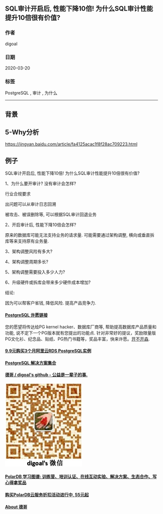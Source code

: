 ## SQL审计开启后, 性能下降10倍! 为什么SQL审计性能提升10倍很有价值?  
        
### 作者                                                                        
digoal                                                                                                                 
                          
### 日期                                                                                                                 
2020-03-20                                                                                                             
                                                                                                                 
### 标签                                                                                                                 
PostgreSQL , 审计 , 为什么   
                     
----               
                          
## 背景      
## 5-Why分析  
  
https://jingyan.baidu.com/article/fa4125acac1f8f28ac709223.html  
  
## 例子  
SQL审计开启后, 性能下降10倍! 为什么SQL审计性能提升10倍很有价值?  
  
1、为什么要开审计? 没有审计会怎样?  
  
行业合规要求  
  
出问题可以从审计日志回溯  
  
被攻击、被误删除等, 可以根据SQL审计回退业务  
  
2、开启审计后, 性能下降10倍会怎样?  
  
原来的数据库可能无法支持业务的请求量. 可能需要通过架构调整, 横向或垂直拆库等来支持原有业务量.  
  
3、架构调整风险有多大?   
  
4、架构调整周期多长?  
  
5、架构调整需要投入多少人力?   
  
6、升级硬件或拆库会带来多少硬件成本增加?   
  
结论:  
  
因为可以帮客户省钱, 降低风险. 提高产品竞争力.    
  
  
  
  
  
  
  
  
  
  
  
  
  
  
  
  
  
  
  
  
  
  
  
  
  
  
  
  
  
  
  
  
  
  
  
  
  
  
  
  
  
  
  
  
  
  
  
  
  
  
  
  
  
  
#### [PostgreSQL 许愿链接](https://github.com/digoal/blog/issues/76 "269ac3d1c492e938c0191101c7238216")
您的愿望将传达给PG kernel hacker、数据库厂商等, 帮助提高数据库产品质量和功能, 说不定下一个PG版本就有您提出的功能点. 针对非常好的提议，奖励限量版PG文化衫、纪念品、贴纸、PG热门书籍等，奖品丰富，快来许愿。[开不开森](https://github.com/digoal/blog/issues/76 "269ac3d1c492e938c0191101c7238216").  
  
  
#### [9.9元购买3个月阿里云RDS PostgreSQL实例](https://www.aliyun.com/database/postgresqlactivity "57258f76c37864c6e6d23383d05714ea")
  
  
#### [PostgreSQL 解决方案集合](https://yq.aliyun.com/topic/118 "40cff096e9ed7122c512b35d8561d9c8")
  
  
#### [德哥 / digoal's github - 公益是一辈子的事.](https://github.com/digoal/blog/blob/master/README.md "22709685feb7cab07d30f30387f0a9ae")
  
  
![digoal's wechat](../pic/digoal_weixin.jpg "f7ad92eeba24523fd47a6e1a0e691b59")
  
  
#### [PolarDB 学习图谱: 训练营、培训认证、在线互动实验、解决方案、生态合作、写心得拿奖品](https://www.aliyun.com/database/openpolardb/activity "8642f60e04ed0c814bf9cb9677976bd4")
  
  
#### [购买PolarDB云服务折扣活动进行中, 55元起](https://www.aliyun.com/activity/new/polardb-yunparter?userCode=bsb3t4al "e0495c413bedacabb75ff1e880be465a")
  
  
#### [About 德哥](https://github.com/digoal/blog/blob/master/me/readme.md "a37735981e7704886ffd590565582dd0")
  
